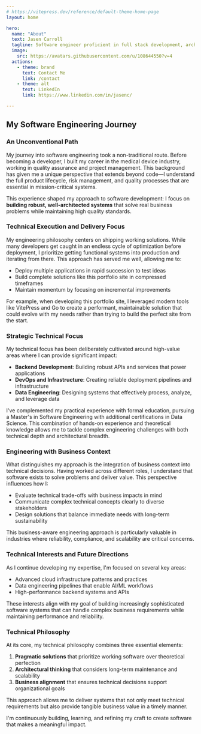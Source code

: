 ```yaml
---
# https://vitepress.dev/reference/default-theme-home-page
layout: home

hero:
  name: "About"
  text: Jasen Carroll
  tagline: Software engineer proficient in full stack development, architecture, and generative AI. My technical portfolio spans multiple languages and frameworks, enabling contributions across the entire development lifecycle. My expertise is focused primarily on Backend Development, Data Engineering, and DevOps. Let's ship!
  image:
    src: https://avatars.githubusercontent.com/u/108644550?v=4
  actions:
    - theme: brand
      text: Contact Me
      link: /contact
    - theme: alt
      text: LinkedIn
      link: https://www.linkedin.com/in/jasenc/

---
```


## My Software Engineering Journey

### An Unconventional Path

My journey into software engineering took a non-traditional route. Before becoming a developer, I built my career in the medical device industry, working in quality assurance and project management. This background has given me a unique perspective that extends beyond code—I understand the full product lifecycle, risk management, and quality processes that are essential in mission-critical systems.

This experience shaped my approach to software development: I focus on **building robust, well-architected systems** that solve real business problems while maintaining high quality standards.

### Technical Execution and Delivery Focus

My engineering philosophy centers on shipping working solutions. While many developers get caught in an endless cycle of optimization before deployment, I prioritize getting functional systems into production and iterating from there. This approach has served me well, allowing me to:

- Deploy multiple applications in rapid succession to test ideas
- Build complete solutions like this portfolio site in compressed timeframes
- Maintain momentum by focusing on incremental improvements

For example, when developing this portfolio site, I leveraged modern tools like VitePress and Go to create a performant, maintainable solution that could evolve with my needs rather than trying to build the perfect site from the start.

### Strategic Technical Focus

My technical focus has been deliberately cultivated around high-value areas where I can provide significant impact:

- **Backend Development**: Building robust APIs and services that power applications
- **DevOps and Infrastructure**: Creating reliable deployment pipelines and infrastructure
- **Data Engineering**: Designing systems that effectively process, analyze, and leverage data

I've complemented my practical experience with formal education, pursuing a Master's in Software Engineering with additional certifications in Data Science. This combination of hands-on experience and theoretical knowledge allows me to tackle complex engineering challenges with both technical depth and architectural breadth.

### Engineering with Business Context

What distinguishes my approach is the integration of business context into technical decisions. Having worked across different roles, I understand that software exists to solve problems and deliver value. This perspective influences how I:

- Evaluate technical trade-offs with business impacts in mind
- Communicate complex technical concepts clearly to diverse stakeholders
- Design solutions that balance immediate needs with long-term sustainability

This business-aware engineering approach is particularly valuable in industries where reliability, compliance, and scalability are critical concerns.

### Technical Interests and Future Directions

As I continue developing my expertise, I'm focused on several key areas:

- Advanced cloud infrastructure patterns and practices
- Data engineering pipelines that enable AI/ML workflows
- High-performance backend systems and APIs

These interests align with my goal of building increasingly sophisticated software systems that can handle complex business requirements while maintaining performance and reliability.

### Technical Philosophy

At its core, my technical philosophy combines three essential elements:

1. **Pragmatic solutions** that prioritize working software over theoretical perfection
2. **Architectural thinking** that considers long-term maintenance and scalability
3. **Business alignment** that ensures technical decisions support organizational goals

This approach allows me to deliver systems that not only meet technical requirements but also provide tangible business value in a timely manner.

I'm continuously building, learning, and refining my craft to create software that makes a meaningful impact.